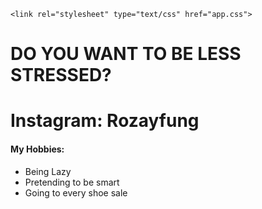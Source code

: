 <html>
<head>
	<title>stress staff</title>

	<link rel="stylesheet" type="text/css" href="app.css">

<!-- 	<style type="text/css">
/*		selector {
			property: value;
		}*/

		h1{
			color: blue;
		}

		li {
			color: orange;
		}
	</style> -->
</head>
<body>
<h1>DO YOU WANT TO BE LESS STRESSED?</h1>
<h1>Instagram: Rozayfung</h1>


<h4>My Hobbies:</h4>
<ul>
	<li>Being Lazy</li>
	<li>Pretending to be smart</li>
	<li>Going to every shoe sale</li>
</ul>

</body>
</html>
